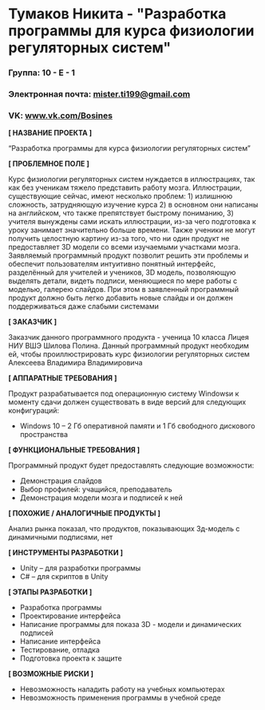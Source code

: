 # Тумаков Никита - "Разработка программы для курса физиологии регуляторных систем"

### Группа: 10 - Е - 1
### Электронная почта: mister.ti199@gmail.com
### VK: www.vk.com/Bosines


**[ НАЗВАНИЕ ПРОЕКТА ]**

“Разработка программы для курса физиологии регуляторных систем”

**[ ПРОБЛЕМНОЕ ПОЛЕ ]**

Курс физиологии регуляторных систем нуждается в иллюстрациях, так как без ученикам тяжело представить работу мозга. Иллюстрации, существующие сейчас, имеют несколько проблем: 1) излишнюю сложность, затрудняющую изучение курса 2) в основном они написаны на английском, что также препятствует быстрому пониманию, 3) учителя вынуждены сами искать иллюстрации, из-за чего подготовка к уроку занимает значительно больше времени. Также ученики не могут получить целостную картину из-за того, что ни один продукт не предоставляет 3D модели со всеми изучаемыми участками мозга. Заявляемый программный продукт позволит решить эти проблемы и обеспечит пользователям интуитивно понятный интерфейс, разделённый для учителей и учеников, 3D модель, позволяющую выделять детали, видеть подписи, меняющиеся по мере работы с моделью, галерею слайдов. При этом в заявленный программный продукт должно быть легко добавить новые слайды и он должен поддерживаться даже слабыми системами

**[ ЗАКАЗЧИК ]**

Заказчик данного программного продукта - ученица 10 класса Лицея НИУ ВШЭ Шилова Полина. Данный программный продукт необходим ей, чтобы проиллюстрировать курс физиологии регуляторных систем Алексеева Владимира Владимировича

**[ АППАРАТНЫЕ ТРЕБОВАНИЯ ]** 

Продукт разрабатывается под операционную систему Windowsи к моменту сдачи должен существовать в виде версий для следующих конфигураций:

* Windows 10 – 2 Гб оперативной памяти и 1 Гб свободного дискового пространства 

**[ ФУНКЦИОНАЛЬНЫЕ ТРЕБОВАНИЯ ]**

Программный продукт будет предоставлять следующие возможности:
* Демонстрация слайдов
* Выбор профилей: учащийся, преподаватель
* Демонстрация модели мозга и подписей к ней

**[ ПОХОЖИЕ / АНАЛОГИЧНЫЕ ПРОДУКТЫ ]**

Анализ рынка показал, что продуктов, показывающих 3д-модель с динамичными подписями, нет

**[ ИНСТРУМЕНТЫ РАЗРАБОТКИ ]**

*	Unity – для разработки программы
*	C# – для скриптов в Unity

**[ ЭТАПЫ РАЗРАБОТКИ ]**

*	Разработка программы
*	Проектирование интерфейса
*	Написание программы для показа 3D - модели и динамических подписей
*	Написание интерфейса
*	Тестирование, отладка
*	Подготовка проекта к защите

**[ ВОЗМОЖНЫЕ РИСКИ ]**

*	Невозможность наладить работу на учебных компьютерах
*	Невозможность применения программы в учебной среде
